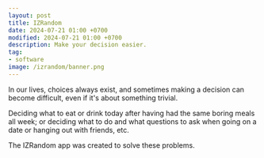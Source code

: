```yaml
---
layout: post
title: IZRandom
date: 2024-07-21 01:00 +0700
modified: 2024-07-21 01:00 +0700
description: Make your decision easier.
tag:
- software
image: /izrandom/banner.png
---
```

In our lives, choices always exist, and sometimes making a decision can become difficult, even if it's about something trivial. 

Deciding what to eat or drink today after having had the same boring meals all week; or deciding what to do and what questions to ask when going on a date or hanging out with friends, etc. 

The IZRandom app was created to solve these problems.